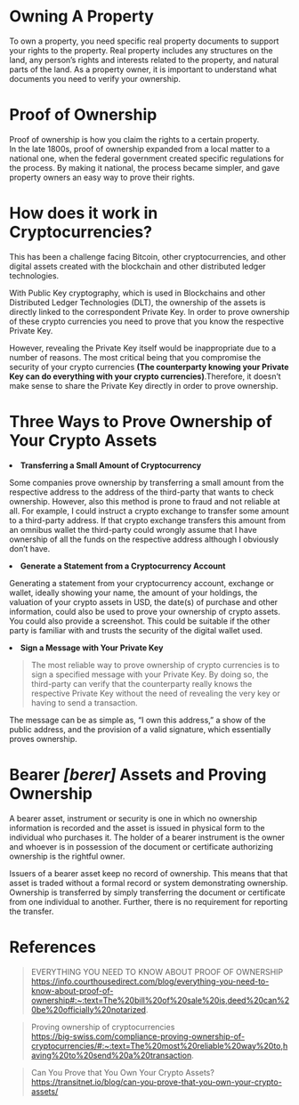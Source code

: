 # Owning A Property
To own a property, you need specific real property documents to support your rights to the property. Real property includes any structures on the land, any person’s rights and interests related to the property, and natural parts of the land. As a property owner, it is important to understand what documents you need to verify your ownership.

# Proof of Ownership
Proof of ownership is how you claim the rights to a certain property.<br/>
In the late 1800s, proof of ownership expanded from a local matter to a national one, when the federal government created specific regulations for the process. By making it national, the process became simpler, and gave property owners an easy way to prove their rights.

# How does it work in Cryptocurrencies?
This has been a challenge facing Bitcoin, other cryptocurrencies, and other digital assets created with the blockchain and other distributed ledger technologies.<br/>

With Public Key cryptography, which is used in Blockchains and other Distributed Ledger Technologies (DLT), the ownership of the assets is directly linked to the correspondent Private Key. In order to prove ownership of these crypto currencies you need to prove that you know the respective Private Key.<br/>

However, revealing the Private Key itself would be inappropriate due to a number of reasons. The most critical being that you compromise the security of your crypto currencies **(The counterparty knowing your Private Key can do everything with your crypto currencies)**.Therefore, it doesn’t make sense to share the Private Key directly in order to prove ownership.

# Three Ways to Prove Ownership of Your Crypto Assets

**<li> Transferring a Small Amount of Cryptocurrency<br/>**

Some companies prove ownership by transferring a small amount from the respective address to the address of the third-party that wants to check ownership. However, also this method is prone to fraud and not reliable at all. For example, I could instruct a crypto exchange to transfer some amount to a third-party address. If that crypto exchange transfers this amount from an omnibus wallet the third-party could wrongly assume that I have ownership of all the funds on the respective address although I obviously don’t have.</li>

**<li>Generate a Statement from a Cryptocurrency Account<br/>**

Generating a statement from your cryptocurrency account, exchange or wallet, ideally showing your name, the amount of your holdings, the valuation of your crypto assets in USD, the date(s) of purchase and other information, could also be used to prove your ownership of crypto assets. You could also provide a screenshot. This could be suitable if the other party is familiar with and trusts the security of the digital wallet used.</li>


**<li>Sign a Message with Your Private Key<br/>** 

>The most reliable way to prove ownership of crypto currencies is to sign a specified message with your Private Key. By doing so, the third-party can verify that the counterparty really knows the respective Private Key without the need of revealing the very key or having to send a transaction.<br/>

The message can be as simple as, “I own this address,” a show of the public address, and the provision  of a valid signature, which essentially proves ownership.
 </li>

# Bearer *[berer]* Assets and Proving Ownership
A bearer asset, instrument or security is one in which no ownership information is recorded and the asset is issued in physical form to the individual who purchases it. The holder of a bearer instrument is the owner and whoever is in possession of the document or certificate authorizing ownership is the rightful owner.<br/>

Issuers of a bearer asset keep no record of ownership. This means that that asset is traded without a formal record or system demonstrating ownership. Ownership is transferred by simply transferring the document or certificate from one individual to another. Further, there is no requirement for reporting the transfer.



# References
>EVERYTHING YOU NEED TO KNOW ABOUT PROOF OF OWNERSHIP<br/>
https://info.courthousedirect.com/blog/everything-you-need-to-know-about-proof-of-ownership#:~:text=The%20bill%20of%20sale%20is,deed%20can%20be%20officially%20notarized.

>Proving ownership of cryptocurrencies<br/>
https://big-swiss.com/compliance-proving-ownership-of-cryptocurrencies/#:~:text=The%20most%20reliable%20way%20to,having%20to%20send%20a%20transaction.

>Can You Prove that You Own Your Crypto Assets?<br/>
https://transitnet.io/blog/can-you-prove-that-you-own-your-crypto-assets/